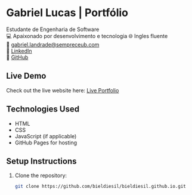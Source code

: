 # Gabriel Lucas | Portfólio

Estudante de Engenharia de Software  
💻 Apaixonado por desenvolvimento e tecnologia
🌐  Ingles fluente  
📧 [gabriel.landrade@sempreceub.com](mailto:gabriel.landrade@sempreceub.com)  
🔗 [LinkedIn](https://www.linkedin.com/in/gabriel-lucas-470929340/)  
📂 [GitHub](https://github.com/bieldiesil)

## Live Demo

Check out the live website here: [Live Portfolio](https://bieldiesil.github.io)

## Technologies Used

- HTML
- CSS
- JavaScript (if applicable)
- GitHub Pages for hosting

## Setup Instructions

1. Clone the repository:
   ```bash
   git clone https://github.com/bieldiesil/bieldiesil.github.io.git
